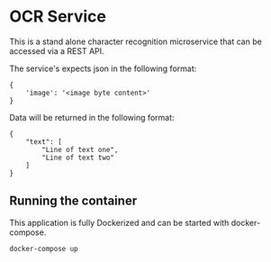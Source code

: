 # OCR Service

This is a stand alone character recognition microservice
that can be accessed via a REST API.

The service's expects json in the following format:

```
{
    'image': '<image byte content>'
}
```

Data will be returned in the following format:

```
{
    "text": [
        "Line of text one",
        "Line of text two"
    ]
}
```

## Running the container

This application is fully Dockerized and can be started with docker-compose.

```
docker-compose up
```
